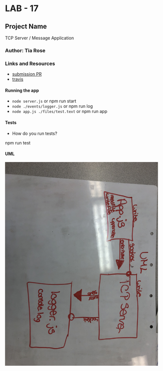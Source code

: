 # LAB - 17

## Project Name
TCP Server / Message Application

### Author: Tia Rose

### Links and Resources
* [submission PR](https://github.com/tia-rose-401-advanced-javascript/lab-17/pull/1)
* [travis](https://www.travis-ci.com/tia-rose-401-advanced-javascript/lab-17)


#### Running the app
* `node server.js` or npm run start
* `node ./events/logger.js` or npm run log
* `node app.js ./files/test.text` or npm run app
  
#### Tests
* How do you run tests?

npm run test


#### UML
![UML](./assets/UML-17.JPG)
